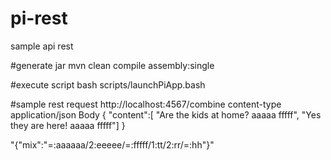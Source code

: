 # pi-rest
sample api rest

#generate jar
mvn clean compile assembly:single

#execute script
bash scripts/launchPiApp.bash

#sample rest request
http://localhost:4567/combine
content-type application/json
Body
{ "content":[
    "Are the kids at home? aaaaa fffff",
    "Yes they are here! aaaaa fffff"]
}

"{\"mix\":\"=:aaaaaa/2:eeeee/=:fffff/1:tt/2:rr/=:hh\"}"
